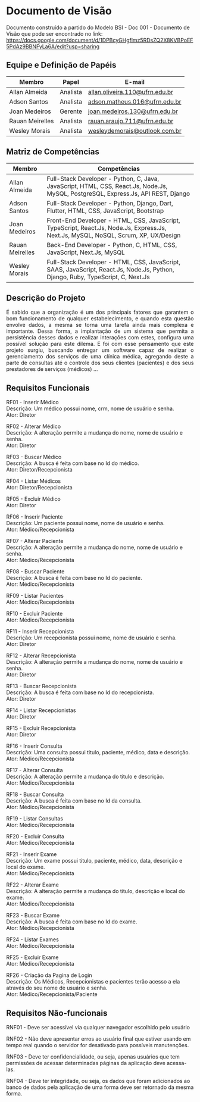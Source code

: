 # Documento de Visão

Documento construído a partido do Modelo BSI - Doc 001 - Documento de Visão que pode ser encontrado no link: https://docs.google.com/document/d/1DPBcyGHgflmz5RDsZQ2X8KVBPoEF5PdAz9BBNFyLa6A/edit?usp=sharing

## Equipe e Definição de Papéis

| Membro          | Papel    | E-mail                         |
| --------------- | -------- | ------------------------------ |
| Allan Almeida   | Analista | allan.oliveira.110@ufrn.edu.br |
| Adson Santos    | Analista | adson.matheus.016@ufrn.edu.br  |
| Joan Medeiros   | Gerente  | joan.medeiros.130@ufrn.edu.br  |
| Rauan Meirelles | Analista | rauan.araujo.711@ufrn.edu.br   |
| Wesley Morais   | Analista | wesleydemorais@outlook.com.br  |

## Matriz de Competências

| Membro          | Competências                                                                                                                        |
| --------------- | ----------------------------------------------------------------------------------------------------------------------------------- |
| Allan Almeida   | Full-Stack Developer - Python, C, Java, JavaScript, HTML, CSS, React.Js, Node.Js, MySQL, PostgreSQL, Express.Js, API REST, Django   |
| Adson Santos    | Full-Stack Developer - Python, Django, Dart, Flutter, HTML, CSS, JavaScript, Bootstrap                                              |
| Joan Medeiros   | Front-End Developer - HTML, CSS, JavaScript, TypeScript, React.Js, Node.Js, Express.Js, Next.Js, MySQL, NoSQL, Scrum, XP, UX/Design |
| Rauan Meirelles | Back-End Developer - Python, C, HTML, CSS, JavaScript, Next.Js, MySQL                                                               |
| Wesley Morais   | Full-Stack Developer - HTML, CSS, JavaScript, SAAS, JavaScript, React.Js, Node.Js, Python, Django, Ruby, TypeScript, C, Next.Js     |

## Descrição do Projeto

<p align="justify">É sabido que a organização é um dos principais fatores que garantem o bom funcionamento de qualquer estabelecimento, e quando esta questão envolve dados, a mesma se torna 
uma tarefa ainda mais complexa e importante. Dessa forma, a implantação de um sistema que permita a persistência desses dados e realizar interações com estes, configura uma possível solução para este dilema. E foi com esse pensamento que este projeto surgiu, buscando entregar um software capaz de realizar o gerenciamento dos serviços de uma clínica médica, agregando deste a parte de consultas até o controle dos seus clientes (pacientes) e dos seus prestadores de serviços (médicos) ...</p>

## Requisitos Funcionais

RF01 - Inserir Médico <br>
Descrição: Um médico possui nome, crm, nome de usuário e senha. <br>
Ator: Diretor <br>

RF02 - Alterar Médico <br>
Descrição: A alteração permite a mudança do nome, nome de usuário e senha. <br>
Ator: Diretor <br>

RF03 - Buscar Médico <br>
Descrição: A busca é feita com base no Id do médico. <br>
Ator: Diretor/Recepcionista <br>

RF04 - Listar Médicos <br>
Ator: Diretor/Recepcionista <br>

RF05 - Excluir Médico <br>
Ator: Diretor <br>

RF06 - Inserir Paciente <br>
Descrição: Um paciente possui nome, nome de usuário e senha. <br>
Ator: Médico/Recepcionista <br>

RF07 - Alterar Paciente <br>
Descrição: A alteração permite a mudança do nome, nome de usuário e senha. <br>
Ator: Médico/Recepcionista <br>

RF08 - Buscar Paciente <br>
Descrição: A busca é feita com base no Id do paciente. <br>
Ator: Médico/Recepcionista <br>

RF09 - Listar Pacientes <br>
Ator: Médico/Recepcionista <br>

RF10 - Excluir Paciente <br>
Ator: Médico/Recepcionista <br>

RF11 - Inserir Recepcionista <br>
Descrição: Um recepcionista possui nome, nome de usuário e senha. <br>
Ator: Diretor <br>

RF12 - Alterar Recepcionista <br>
Descrição: A alteração permite a mudança do nome, nome de usuário e senha. <br>
Ator: Diretor <br>

RF13 - Buscar Recepcionista <br>
Descrição: A busca é feita com base no Id do recepcionista. <br>
Ator: Diretor <br>

RF14 - Listar Recepcionistas <br>
Ator: Diretor <br>

RF15 - Excluir Recepcionista <br>
Ator: Diretor <br>

RF16 - Inserir Consulta <br>
Descrição: Uma consulta possui titulo, paciente, médico, data e descrição. <br>
Ator: Médico/Recepcionista <br>

RF17 - Alterar Consulta <br>
Descrição: A alteração permite a mudança do titulo e descrição. <br>
Ator: Médico/Recepcionista <br>

RF18 - Buscar Consulta <br>
Descrição: A busca é feita com base no Id da consulta. <br>
Ator: Médico/Recepcionista <br>

RF19 - Listar Consultas <br>
Ator: Médico/Recepcionista <br>

RF20 - Excluir Consulta <br>
Ator: Médico/Recepcionista <br>

RF21 - Inserir Exame <br>
Descrição: Um exame possui titulo, paciente, médico, data, descrição e local do exame. <br>
Ator: Médico/Recepcionista <br>

RF22 - Alterar Exame <br>
Descrição: A alteração permite a mudança do titulo, descrição e local do exame. <br>
Ator: Médico/Recepcionista <br>

RF23 - Buscar Exame <br>
Descrição: A busca é feita com base no Id do exame. <br>
Ator: Médico/Recepcionista <br>

RF24 - Listar Exames <br>
Ator: Médico/Recepcionista <br>

RF25 - Excluir Exame <br>
Ator: Médico/Recepcionista <br>

RF26 - Criação da Pagina de Login <br>
Descrição: Os Médicos, Recepcionistas e pacientes terão acesso a ela através do seu nome de usuário e senha. <br>
Ator: Médico/Recepcionista/Paciente <br>

## Requisitos Não-funcionais

RNF01 - Deve ser acessível via qualquer navegador escolhido pelo usuário

RNF02 - Não deve apresentar erros ao usuário final que estiver usando em tempo real quando o servidor for desativado para possíveis manutenções.

RNF03 - Deve ter confidencialidade, ou seja, apenas usuários que tem permissões de acessar determinadas páginas da aplicação deve acessa-las.

RNF04 - Deve ter integridade, ou seja, os dados que foram adicionados ao banco de dados pela aplicação de uma forma deve ser retornado da mesma forma.
